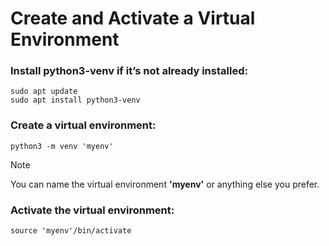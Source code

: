 # Create and Activate a Virtual Environment

### Install python3-venv if it’s not already installed:

```
sudo apt update
sudo apt install python3-venv
```

### Create a virtual environment:
```
python3 -m venv 'myenv'
```
> [!NOTE]
> You can name the virtual environment **'myenv'** or anything else you prefer.

### Activate the virtual environment:
```
source 'myenv'/bin/activate
```
